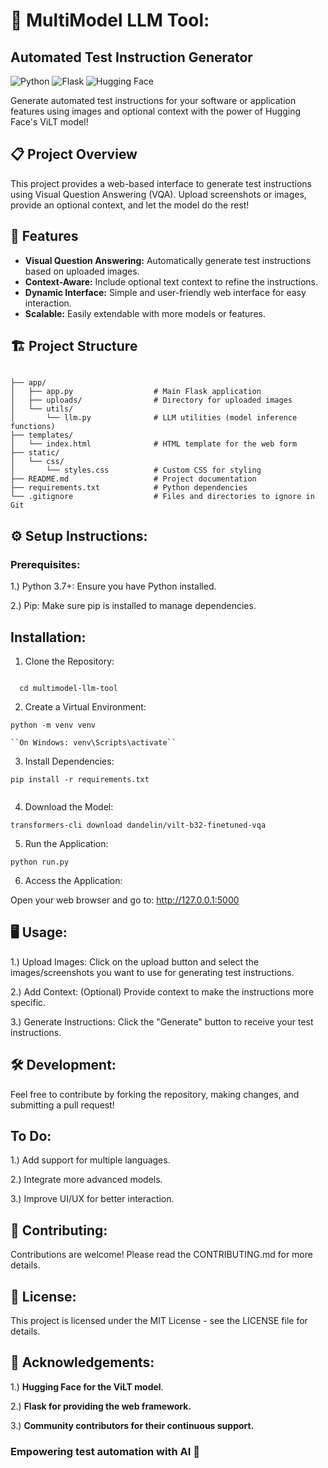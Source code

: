 # 🧪 MultiModel LLM Tool:

## Automated Test Instruction Generator


![Python](https://img.shields.io/badge/Python-3.11-blue?style=flat-square&logo=python) ![Flask](https://img.shields.io/badge/Flask-2.3.2-green?style=flat-square&logo=flask) ![Hugging Face](https://img.shields.io/badge/Hugging%20Face-Transformers-orange?style=flat-square&logo=hugging-face)

Generate automated test instructions for your software or application features using images and optional context with the power of Hugging Face's ViLT model!

## 📋 Project Overview

This project provides a web-based interface to generate test instructions using Visual Question Answering (VQA). Upload screenshots or images, provide an optional context, and let the model do the rest!

## 🚀 Features

- **Visual Question Answering:** Automatically generate test instructions based on uploaded images.
- **Context-Aware:** Include optional text context to refine the instructions.
- **Dynamic Interface:** Simple and user-friendly web interface for easy interaction.
- **Scalable:** Easily extendable with more models or features.

## 🏗️ Project Structure

``` 

├── app/
│   ├── app.py                  # Main Flask application
│   ├── uploads/                # Directory for uploaded images
│   └── utils/
│       └── llm.py              # LLM utilities (model inference functions)
├── templates/
│   └── index.html              # HTML template for the web form
├── static/
│   └── css/
│       └── styles.css          # Custom CSS for styling
├── README.md                   # Project documentation
├── requirements.txt            # Python dependencies
└── .gitignore                  # Files and directories to ignore in Git

```

## ⚙️ Setup Instructions:

### Prerequisites:

1.) Python 3.7+: Ensure you have Python installed.

2.) Pip: Make sure pip is installed to manage dependencies.

## Installation:

1. Clone the Repository:

```git clone https://github.com/Blacksujit/MultiModel_LLM_Tool

  cd multimodel-llm-tool
```

2. Create a Virtual Environment:

```
python -m venv venv

``On Windows: venv\Scripts\activate``

```

3. Install Dependencies:

```
pip install -r requirements.txt
 
```

4. Download the Model:

```
transformers-cli download dandelin/vilt-b32-finetuned-vqa

```

5. Run the Application:


```
python run.py
```

6. Access the Application:

Open your web browser and go to: http://127.0.0.1:5000


## 🖥️ Usage:

1.) Upload Images: Click on the upload button and select the images/screenshots you want to use for generating test instructions.

2.) Add Context: (Optional) Provide context to make the instructions more specific.

3.) Generate Instructions: Click the "Generate" button to receive your test instructions.
 
## 🛠️ Development:

Feel free to contribute by forking the repository, making changes, and submitting a pull request!

## To Do:
 
1.) Add support for multiple languages.

2.) Integrate more advanced models.

3.) Improve UI/UX for better interaction.

## 📝 Contributing:

Contributions are welcome! Please read the CONTRIBUTING.md for more details.

## 📜 License:

This project is licensed under the MIT License - see the LICENSE file for details.

## 🙏 Acknowledgements:

1.) **Hugging Face for the ViLT model**.

2.) **Flask for providing the web framework.**

3.) **Community contributors for their continuous support.**


### Empowering test automation with AI 🌟


